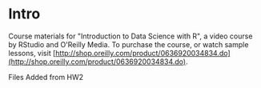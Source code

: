 Intro
=====

Course materials for "Introduction to Data Science with R", a video course by RStudio and O'Reilly Media. To purchase the course, or watch sample lessons, visit [http://shop.oreilly.com/product/0636920034834.do](http://shop.oreilly.com/product/0636920034834.do).


Files Added from HW2 
